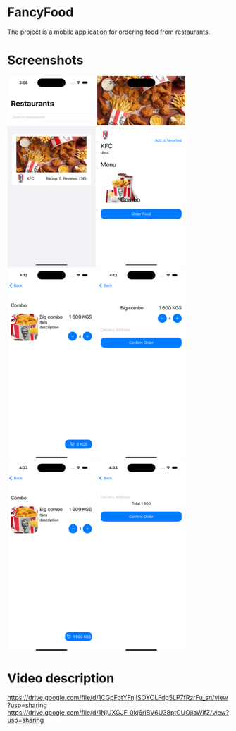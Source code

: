 # FancyFood

The project is a mobile application for ordering food from restaurants.

# Screenshots
<img src="FancyFood/screenshots/1.png" alt="drawing" style="width:200px;"/>

<img src="FancyFood/screenshots/2.png" alt="drawing" style="width:200px;"/>

<img src="FancyFood/screenshots/3.png" alt="drawing" style="width:200px;"/>

<img src="FancyFood/screenshots/4.png" alt="drawing" style="width:200px;"/>

<img src="FancyFood/screenshots/5.png" alt="drawing" style="width:200px;"/>

<img src="FancyFood/screenshots/6.png" alt="drawing" style="width:200px;"/>

# Video description

https://drive.google.com/file/d/1CGpFptYFnjISOYOLFdg5LP7fRzrFu_sn/view?usp=sharing
https://drive.google.com/file/d/1NjUXGJF_0kj6rlBV6U38ptCUOjIaWifZ/view?usp=sharing
